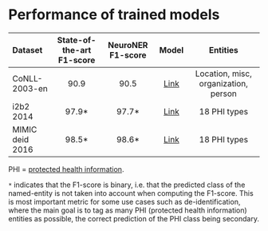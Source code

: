 

# Performance of trained models


| Dataset         | State-of-the-art F1-score | NeuroNER F1-score | Model | Entities |
| :---            |     :---:                 |          :---:    | :---: |  :---: |
| CoNLL-2003-en   | 90.9                      | 90.5              | [Link](conll_2003_en/) |  Location, misc, organization, person |
| i2b2 2014       | 97.9*                     | 97.7*             | [Link](i2b2_2014_glove_stanford_bioes/) | 18 PHI types |
| MIMIC deid 2016 | 98.5*                     | 98.6*             | [Link](mimic_glove_stanford_bioes/) | 18 PHI types |

PHI = [protected health information](https://en.wikipedia.org/wiki/Protected_health_information).

`*` indicates that the F1-score  is binary, i.e. that the  predicted class of the named-entity
is not taken into account when computing the F1-score. This is most important  metric for some
use cases such as de-identification, where  the main goal is to tag  as many PHI
(protected health information) entities  as possible,  the correct prediction of the PHI class
being secondary.
